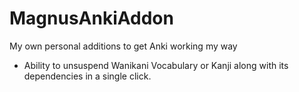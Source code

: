 # MagnusAnkiAddon
My own personal additions to get Anki working my way

* Ability to unsuspend Wanikani Vocabulary or Kanji along with its dependencies in a single click.
